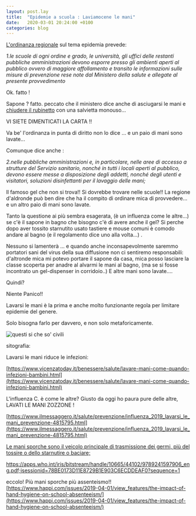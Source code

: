 ```yaml
---
layout: post.lay
title:  "Epidemie a scuola : Laviamocene le mani"
date:   2020-03-01 20:24:00 +0100
categories: blog
---
```


[L'ordinanza regionale]( http://www.regione.lazio.it/binary/rl_main/tbl_documenti/Ordinanza_Z00002_26_02_2020.pdf) sul tema epidemia prevede:

*1.le  scuole  di  ogni  ordine  e  grado,  le  università,  gli  uffici  delle  restanti  pubbliche amministrazioni devono esporre presso gli ambienti aperti al pubblico ovvero di maggiore affollamento e transito le informazioni sulle misure di prevenzione rese note dal Ministero della salute e allegate al presente provvedimento*

Ok. fatto ! 

Sapone ? fatto. peccato che il ministero dice anche di asciugarsi le mani e [chiudere il rubinetto](http://www.salute.gov.it/imgs/C_17_opuscoliPoster_340_allegato.pdf) con una salvietta monouso...

VI SIETE DIMENTICATI LA CARTA !!

Va be' l'ordinanza in punta di diritto non lo dice ... e un paio di mani sono lavate...

Comunque dice anche :


*2.nelle pubbliche amministrazioni e, in particolare, nelle aree di accesso a strutture del Servizio sanitario, nonché in tutti i locali aperti al pubblico, devono essere messe a disposizione degli addetti, nonché degli utenti e visitatori, soluzioni disinfettanti per il lavaggio delle mani;*

Il famoso gel che non si trova!! Si dovrebbe trovare nelle scuole!!
La regione d'aldronde può ben dire che ha il compito di ordinare mica di provvedere... e un altro paio di mani sono lavate.

Tanto la questione ai più sembra esagerata, (è un influenza come le altre...) se c'è il sapone in bagno che bisogno c'è di avere anche il gel?
Si perche dopo aver tossito starnutito usato tastiere e mouse comuni è comodo andare al bagno (e il regolamento dice uno alla volta...) .

Nessuno si lamenterà ... e quando anche inconsapevolmente saremmo portatori sani del virus della sua diffusione non ci sentiremo responsabili: d'altronde mica mi potevo portare il sapone da casa, mica posso lasciare la classe scoperta per anadre al alvarmi le mani al bagno, (ma se si fosse incontrato un gel-dispenser in corridoio..)
E altre mani sono lavate....

Quindi?

Niente Panico!!

Lavarsi le mani è la prima e anche molto funzionante regola per limitare epidemie del genere.

Solo bisogna farlo per davvero, e non solo metaforicamente.




![questi si che so' civili](/img/civili.jpg)




sitografia:

Lavarsi le mani riduce le infezioni:

[https://www.vicenzatoday.it/benessere/salute/lavare-mani-come-quando-infezioni-bambini.html](https://www.vicenzatoday.it/benessere/salute/lavare-mani-come-quando-infezioni-bambini.html)

L'influenza C. è come le altre? Giusto da oggi ho paura pure delle altre, LAVATI LE MANI ZOZZONE ! 

[https://www.ilmessaggero.it/salute/prevenzione/influenza_2019_lavarsi_le_mani_prevenzione-4815795.html](https://www.ilmessaggero.it/salute/prevenzione/influenza_2019_lavarsi_le_mani_prevenzione-4815795.html)

[Le mani sporche sono il veicolo principale di trasmissione dei germi, più del tossire o dello starnutire o baciare;](https://www.uppa.it/medicina/non-tutti-i-germi-vengono-per-nuocere/)


https://apps.who.int/iris/bitstream/handle/10665/44102/9789241597906_eng.pdf;jsessionid=78BE0173D11E8729B1E903C6ECDDEAF0?sequence=1


eccolo! Più mani sporche più assenteismo!!
[https://www.happi.com/issues/2019-04-01/view_features/the-impact-of-hand-hygiene-on-school-absenteeism/](https://www.happi.com/issues/2019-04-01/view_features/the-impact-of-hand-hygiene-on-school-absenteeism/)








